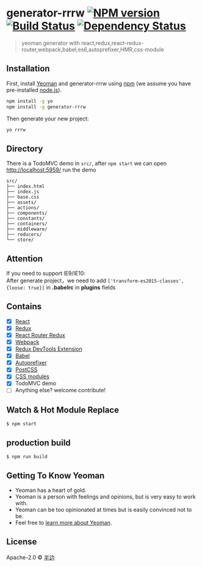 # generator-rrrw [![NPM version][npm-image]][npm-url] [![Build Status][travis-image]][travis-url] [![Dependency Status][daviddm-image]][daviddm-url]
> yeoman generator with react,redux,react-redux-router,webpack,babel,es6,autoprefixer,HMR,css-module

## Installation

First, install [Yeoman](http://yeoman.io) and generator-rrrw using [npm](https://www.npmjs.com/) (we assume you have pre-installed [node.js](https://nodejs.org/)).

```bash
npm install -g yo
npm install -g generator-rrrw
```

Then generate your new project:

```bash
yo rrrw
```

## Directory

There is a TodoMVC demo in ```src/```, after ```npm start``` we can open [http://localhost:5959/](http://localhost:5959/) run the demo    

```
src/
├── index.html
├── index.js
├── base.css 
├── assets/
├── actions/
├── components/     
├── constants/      
├── containers/
├── middleware/     
├── reducers/
└── store/
```

## Attention

If you need to support IE9/IE10:    
After generate project，we need to add ```['transform-es2015-classes', {loose: true}]``` in __.babelrc__ in __plugins__ fields

## Contains

- [x] [React](https://facebook.github.io/react/)
- [x] [Redux](https://github.com/reactjs/redux)
- [x] [React Router Redux](https://github.com/reactjs/react-router-redux)
- [x] [Webpack](https://webpack.github.io)
- [x] [Redux DevTools Extension](https://github.com/zalmoxisus/redux-devtools-extension)
- [x] [Babel](https://babeljs.io/)
- [x] [Autoprefixer](https://github.com/postcss/autoprefixer)
- [x] [PostCSS](https://github.com/postcss/postcss)
- [x] [CSS modules](https://github.com/outpunk/postcss-modules)
- [x] TodoMVC demo
- [ ] Anything else? welcome contribute!

## Watch & Hot Module Replace

```
$ npm start
```

## production build

```
$ npm run build
```


## Getting To Know Yeoman

 * Yeoman has a heart of gold.
 * Yeoman is a person with feelings and opinions, but is very easy to work with.
 * Yeoman can be too opinionated at times but is easily convinced not to be.
 * Feel free to [learn more about Yeoman](http://yeoman.io/).

## License

Apache-2.0 © [半边](https://github.com/Mickey-/)


[npm-image]: https://badge.fury.io/js/generator-rrrw.svg
[npm-url]: https://npmjs.org/package/generator-rrrw
[travis-image]: https://travis-ci.org/Mickey-/generator-rrrw.svg?branch=master
[travis-url]: https://travis-ci.org/Mickey-/generator-rrrw
[daviddm-image]: https://david-dm.org/Mickey-/generator-rrrw.svg?theme=shields.io
[daviddm-url]: https://david-dm.org/Mickey-/generator-rrrw
